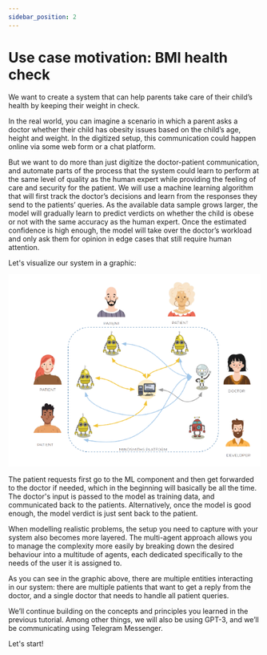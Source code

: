 ```yaml
---
sidebar_position: 2
---
```


# Use case motivation: BMI health check

We want to create a system that can help parents take care of their child’s health by keeping their weight in check.


In the real world, you can imagine a scenario in which a parent asks a doctor whether their child has obesity issues based on the child’s age, height and weight.
In the digitized setup, this communication could happen online via some web form or a chat platform.


But we want to do more than just digitize the doctor-patient communication, and automate parts of the process that the system could learn to perform at the same level of quality as the human expert while providing the feeling of care and security for the patient.
We will use a machine learning algorithm that will first track the doctor’s decisions and learn from the responses they send to the patients’ queries.
As the available data sample grows larger, the model will gradually learn to predict verdicts on whether the child is obese or not with the same accuracy as the human expert.
Once the estimated confidence is high enough, the model will take over the doctor’s workload and only ask them for opinion in edge cases that still require human attention.

Let's visualize our system in a graphic:

![graphic](bmi-guidance-graphic.png#center)

The patient requests first go to the ML component and then get forwarded to the doctor if needed, which in the beginning will basically be all the time. 
The doctor's input is passed to the model as training data, and communicated back to the patients. Alternatively, once the model is good enough, the model verdict is just sent back to the patient.

When modelling realistic problems, the setup you need to capture with your system also becomes more layered.
The multi-agent approach allows you to manage the complexity more easily by breaking down the desired behaviour into a multitude of agents, each dedicated specifically to the needs of the user it is assigned to.

As you can see in the graphic above, there are multiple entities interacting in our system: there are multiple patients that want to get a reply from the doctor, and a single doctor that needs to handle all patient queries.

We’ll continue building on the concepts and principles you learned in the previous tutorial. Among other things, we will also be using GPT-3, and we’ll be communicating using Telegram Messenger. 

Let's start!